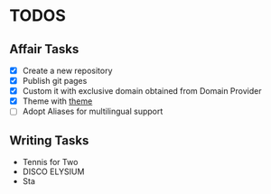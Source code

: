  # TODOS

## Affair Tasks
- [x] Create a new repository
- [x] Publish git pages
- [x] Custom it with exclusive domain obtained from Domain Provider
- [x] Theme with [theme](https://bitsof.bytesofdesign.com/mkdocs-meterials/)
- [ ] Adopt Aliases for multilingual support

## Writing Tasks

- Tennis for Two
- DISCO ELYSIUM
- Sta

